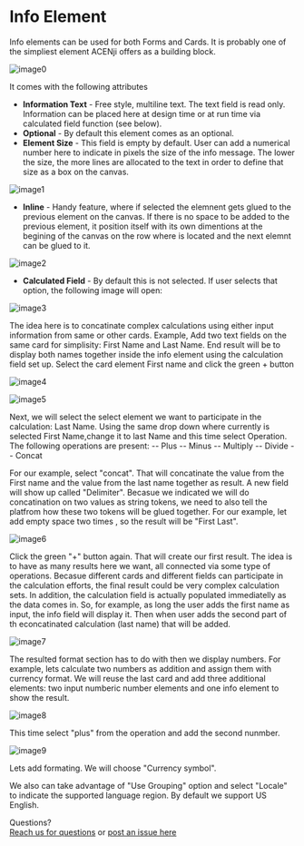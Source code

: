# Info Element

Info elements can be used for both Forms and Cards. It is probably one of the simpliest element ACENji offers as a building block.

![image0](../../../../images/cards/elements/info-element/info-element.png)

It comes with the following attributes


- **Information Text** - Free style, multiline text. The text field is read only. Information can be placed here at design time or at run time via calculated field function (see below).
- **Optional** - By default this element comes as an optional.  
- **Element Size** - This field is empty by default. User can add a numerical number here to indicate in pixels the size of the info message. The lower the size, the more lines are allocated to the text in order to define that size as a box on the canvas.

![image1](../../../../images/cards/elements/info-element/element-size.png)

- **Inline** - Handy feature, where if selected the elemnent gets glued to the previous element on the canvas. If there is no space to be added to the previous element, it position itself with its own dimentions at the begining of the canvas on the row where is located and the next elemnt can be glued to it.

![image2](../../../../../images/cards/elements/elements/info-element/info-inline.png)

- **Calculated Field** - By default this is not selected. If user selects that option, the following image will open:

![image3](../../../../images/cards/elements/info-element/info-calculated-empty.png)

The idea here is to concatinate complex calculations using either input information from same or other cards. Example, Add two text fields on the same card for simplisity: First Name and Last Name. End result will be to display both names together inside the info element using the calculation field set up.
Select the card element First name and click the green + button

![image4](../../../../images/cards/elements/info-element/first-name.png)

![image5](../../../../images/cards/elements/info-element/first-name2.png)

Next, we will select the select element we want to participate in the calculation: Last Name. Using the same drop down where currently is selected First Name,change it to last Name and this time select Operation. The following operations are present:
-- Plus
-- Minus
-- Multiply
-- Divide
-- Concat

For our example, select "concat". That will concatinate the value from the First name and the value from the last name together as result. A new field will show up called "Delimiter". Becasue we indicated we will do concatination on two values as string tokens, we need to also tell the platfrom how these two tokens will be glued together. For our example, let add empty space two times , so the result will be "First  Last".

![image6](../../../../images/cards/elements/info-element/delimiter.png)

Click the green "+" button again. That will create our first result. The idea is to have as many results here we want, all connected via some type of operations. Becasue different cards and different fields can participate in the calculation efforts, the final result could be very complex calculation sets.
In addition, the calculation field is actually populated immediatelly as the data comes in. So, for example, as long the user adds the first name as input, the info field will display it. Then when user adds the second part of th econcatinated calculation (last name) that will be added. 

![image7](../../../../images/cards/elements/info-element/mobile-result1.jpg)

The resulted format section has to do with then we display numbers. For example, lets calculate two numbers as addition and assign them with currency format.
We will reuse the last card and add three additional elements: two input numberic number elements and one info element to show the result. 

![image8](../../../../images/cards/elements/info-element/numbers-adds.png)

This time select "plus" from the operation and add the second nunmber.

![image9](../../../../images/cards/elements/info-element/info-adds2.png)

Lets add formating. We will choose "Currency symbol". 

We also can take advantage of "Use Grouping" option and select "Locale" to indicate the supported language region. By default we support US English.

Questions? <br>  <a href="https://www.acenji.com/contact" target="_blank" rel="noopener">Reach us for questions</a>   or <a href="https://github.com/acenji/acenji-help/issues" target="_blank" rel="noopener">post an issue here</a> 







 


 

